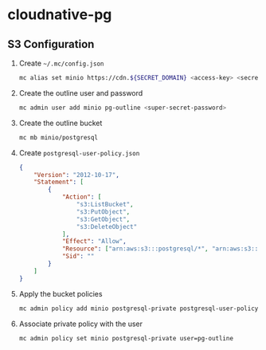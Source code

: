 # cloudnative-pg

## S3 Configuration

1. Create `~/.mc/config.json`

    ```sh
    mc alias set minio https://cdn.${SECRET_DOMAIN} <access-key> <secret-key>
    ```

2. Create the outline user and password

    ```sh
    mc admin user add minio pg-outline <super-secret-password>
    ```

3. Create the outline bucket

    ```sh
    mc mb minio/postgresql
    ```

4. Create `postgresql-user-policy.json`

    ```json
    {
        "Version": "2012-10-17",
        "Statement": [
            {
                "Action": [
                    "s3:ListBucket",
                    "s3:PutObject",
                    "s3:GetObject",
                    "s3:DeleteObject"
                ],
                "Effect": "Allow",
                "Resource": ["arn:aws:s3:::postgresql/*", "arn:aws:s3:::postgresql"],
                "Sid": ""
            }
        ]
    }
    ```

5. Apply the bucket policies

    ```sh
    mc admin policy add minio postgresql-private postgresql-user-policy.json
    ```

6. Associate private policy with the user

    ```sh
    mc admin policy set minio postgresql-private user=pg-outline
    ```
